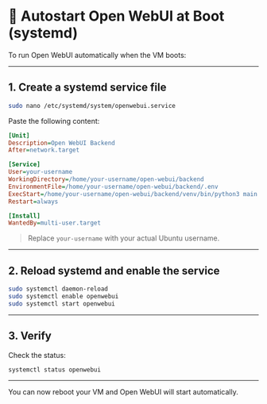 # 🔁 Autostart Open WebUI at Boot (systemd)

To run Open WebUI automatically when the VM boots:

---

## 1. Create a systemd service file

```bash
sudo nano /etc/systemd/system/openwebui.service
```

Paste the following content:

```ini
[Unit]
Description=Open WebUI Backend
After=network.target

[Service]
User=your-username
WorkingDirectory=/home/your-username/open-webui/backend
EnvironmentFile=/home/your-username/open-webui/backend/.env
ExecStart=/home/your-username/open-webui/backend/venv/bin/python3 main.py
Restart=always

[Install]
WantedBy=multi-user.target
```

> Replace `your-username` with your actual Ubuntu username.

---

## 2. Reload systemd and enable the service

```bash
sudo systemctl daemon-reload
sudo systemctl enable openwebui
sudo systemctl start openwebui
```

---

## 3. Verify

Check the status:

```bash
systemctl status openwebui
```

---

You can now reboot your VM and Open WebUI will start automatically.
